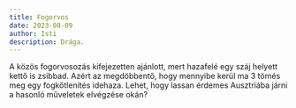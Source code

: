 ```yaml
---
title: Fogorvos
date: 2023-08-09
author: Isti
description: Drága.
---
```

A közös fogorvosozás kifejezetten ajánlott, mert hazafelé egy száj helyett kettő is zsibbad. Azért az megdöbbentő, hogy mennyibe kerül ma 3 tömés meg egy fogkőtlenítés idehaza. Lehet, hogy lassan érdemes Ausztriába járni a hasonló műveletek elvégzése okán?
